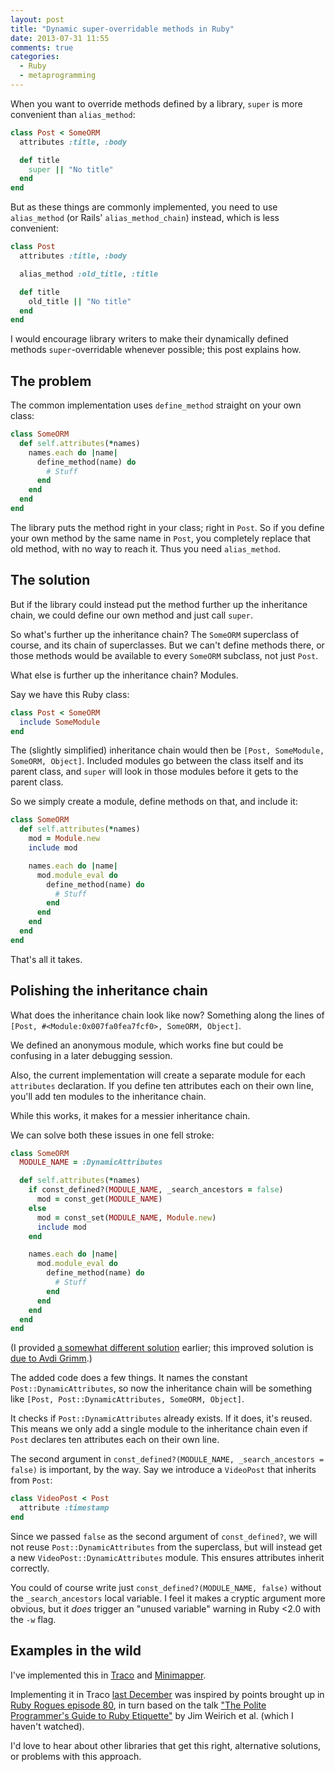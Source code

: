 ```yaml
---
layout: post
title: "Dynamic super-overridable methods in Ruby"
date: 2013-07-31 11:55
comments: true
categories:
  - Ruby
  - metaprogramming
---
```


When you want to override methods defined by a library, `super` is more convenient than `alias_method`:

``` ruby
class Post < SomeORM
  attributes :title, :body

  def title
    super || "No title"
  end
end
```

But as these things are commonly implemented, you need to use `alias_method` (or Rails' `alias_method_chain`) instead, which is less convenient:

``` ruby
class Post
  attributes :title, :body

  alias_method :old_title, :title

  def title
    old_title || "No title"
  end
end
```

I would encourage library writers to make their dynamically defined methods `super`-overridable whenever possible; this post explains how.


## The problem

The common implementation uses `define_method` straight on your own class:

``` ruby
class SomeORM
  def self.attributes(*names)
    names.each do |name|
      define_method(name) do
        # Stuff
      end
    end
  end
end
```

The library puts the method right in your class; right in `Post`. So if you define your own method by the same name in `Post`, you completely replace that old method, with no way to reach it. Thus you need `alias_method`.


## The solution

But if the library could instead put the method further up the inheritance chain, we could define our own method and just call `super`.

So what's further up the inheritance chain? The `SomeORM` superclass of course, and its chain of superclasses. But we can't define methods there, or those methods would be available to every `SomeORM` subclass, not just `Post`.

What else is further up the inheritance chain? Modules.

Say we have this Ruby class:

``` ruby
class Post < SomeORM
  include SomeModule
end
```

The (slightly simplified) inheritance chain would then be `[Post, SomeModule, SomeORM, Object]`. Included modules go between the class itself and its parent class, and `super` will look in those modules before it gets to the parent class.

So we simply create a module, define methods on that, and include it:

``` ruby
class SomeORM
  def self.attributes(*names)
    mod = Module.new
    include mod

    names.each do |name|
      mod.module_eval do
        define_method(name) do
          # Stuff
        end
      end
    end
  end
end
```

That's all it takes.


## Polishing the inheritance chain

What does the inheritance chain look like now? Something along the lines of `[Post, #<Module:0x007fa0fea7fcf0>, SomeORM, Object]`.

We defined an anonymous module, which works fine but could be confusing in a later debugging session.

Also, the current implementation will create a separate module for each `attributes` declaration. If you define ten attributes each on their own line, you'll add ten modules to the inheritance chain.

While this works, it makes for a messier inheritance chain.

We can solve both these issues in one fell stroke:

``` ruby
class SomeORM
  MODULE_NAME = :DynamicAttributes

  def self.attributes(*names)
    if const_defined?(MODULE_NAME, _search_ancestors = false)
      mod = const_get(MODULE_NAME)
    else
      mod = const_set(MODULE_NAME, Module.new)
      include mod
    end

    names.each do |name|
      mod.module_eval do
        define_method(name) do
          # Stuff
        end
      end
    end
  end
end
```

(I provided [a somewhat different solution](https://github.com/henrik/octopress/blob/321f5b6fee282e8b6c99a828a5dc661d010b583b/source/_posts/2013-07-31-dsom.markdown) earlier; this improved solution is [due to Avdi Grimm](https://gist.github.com/avdi/6123055).)

The added code does a few things. It names the constant `Post::DynamicAttributes`, so now the inheritance chain will be something like `[Post, Post::DynamicAttributes, SomeORM, Object]`.

It checks if `Post::DynamicAttributes` already exists. If it does, it's reused. This means we only add a single module to the inheritance chain even if `Post` declares ten attributes each on their own line.

The second argument in `const_defined?(MODULE_NAME, _search_ancestors = false)` is important, by the way. Say we introduce a `VideoPost` that inherits from `Post`:

``` ruby
class VideoPost < Post
  attribute :timestamp
end
```

Since we passed `false` as the second argument of `const_defined?`, we will not reuse `Post::DynamicAttributes` from the superclass, but will instead get a new `VideoPost::DynamicAttributes` module. This ensures attributes inherit correctly.

You could of course write just `const_defined?(MODULE_NAME, false)` without the `_search_ancestors` local variable. I feel it makes a cryptic argument more obvious, but it *does* trigger an "unused variable" warning in Ruby &lt;2.0 with the `-w` flag.


## Examples in the wild

I've implemented this in [Traco](https://github.com/barsoom/traco/blob/master/lib/traco/translates.rb) and [Minimapper](https://github.com/joakimk/minimapper/commit/e3ebe9d3148a26c51d81ddc03a3cab567a65ba46).

Implementing it in Traco [last December](https://twitter.com/henrik/status/275278555166945281) was inspired by points brought up in [Ruby Rogues episode 80](http://rubyrogues.com/080-rr-practical-metaprogramming-with-steven-harms/), in turn based on the talk ["The Polite Programmer's Guide to Ruby Etiquette"](http://www.confreaks.com/videos/374-rubyconf2010-the-polite-programmer-s-guide-to-ruby-etiquette) by Jim Weirich et al. (which I haven't watched).

I'd love to hear about other libraries that get this right, alternative solutions, or problems with this approach.
